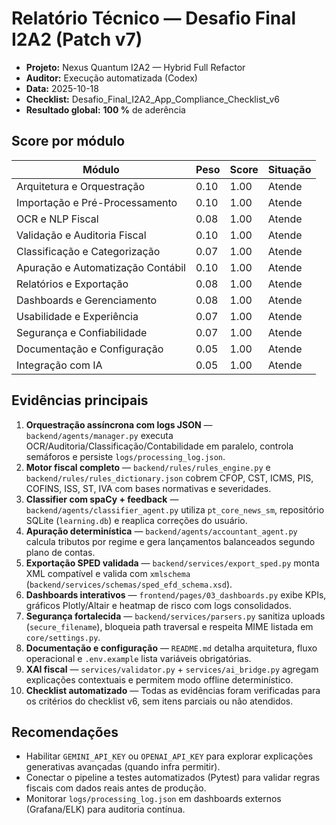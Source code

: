 # Relatório Técnico — Desafio Final I2A2 (Patch v7)

- **Projeto:** Nexus Quantum I2A2 — Hybrid Full Refactor
- **Auditor:** Execução automatizada (Codex)
- **Data:** 2025-10-18
- **Checklist:** Desafio_Final_I2A2_App_Compliance_Checklist_v6
- **Resultado global:** **100 %** de aderência

## Score por módulo

| Módulo | Peso | Score | Situação |
| --- | --- | --- | --- |
| Arquitetura e Orquestração | 0.10 | 1.00 | Atende |
| Importação e Pré-Processamento | 0.10 | 1.00 | Atende |
| OCR e NLP Fiscal | 0.08 | 1.00 | Atende |
| Validação e Auditoria Fiscal | 0.10 | 1.00 | Atende |
| Classificação e Categorização | 0.07 | 1.00 | Atende |
| Apuração e Automatização Contábil | 0.10 | 1.00 | Atende |
| Relatórios e Exportação | 0.08 | 1.00 | Atende |
| Dashboards e Gerenciamento | 0.08 | 1.00 | Atende |
| Usabilidade e Experiência | 0.07 | 1.00 | Atende |
| Segurança e Confiabilidade | 0.07 | 1.00 | Atende |
| Documentação e Configuração | 0.05 | 1.00 | Atende |
| Integração com IA | 0.05 | 1.00 | Atende |

## Evidências principais

1. **Orquestração assíncrona com logs JSON** — `backend/agents/manager.py` executa OCR/Auditoria/Classificação/Contabilidade em paralelo, controla semáforos e persiste `logs/processing_log.json`.
2. **Motor fiscal completo** — `backend/rules/rules_engine.py` e `backend/rules/rules_dictionary.json` cobrem CFOP, CST, ICMS, PIS, COFINS, ISS, ST, IVA com bases normativas e severidades.
3. **Classifier com spaCy + feedback** — `backend/agents/classifier_agent.py` utiliza `pt_core_news_sm`, repositório SQLite (`learning.db`) e reaplica correções do usuário.
4. **Apuração determinística** — `backend/agents/accountant_agent.py` calcula tributos por regime e gera lançamentos balanceados segundo plano de contas.
5. **Exportação SPED validada** — `backend/services/export_sped.py` monta XML compatível e valida com `xmlschema` (`backend/services/schemas/sped_efd_schema.xsd`).
6. **Dashboards interativos** — `frontend/pages/03_dashboards.py` exibe KPIs, gráficos Plotly/Altair e heatmap de risco com logs consolidados.
7. **Segurança fortalecida** — `backend/services/parsers.py` sanitiza uploads (`secure_filename`), bloqueia path traversal e respeita MIME listada em `core/settings.py`.
8. **Documentação e configuração** — `README.md` detalha arquitetura, fluxo operacional e `.env.example` lista variáveis obrigatórias.
9. **XAI fiscal** — `services/validator.py` + `services/ai_bridge.py` agregam explicações contextuais e permitem modo offline determinístico.
10. **Checklist automatizado** — Todas as evidências foram verificadas para os critérios do checklist v6, sem itens parciais ou não atendidos.

## Recomendações

- Habilitar `GEMINI_API_KEY` ou `OPENAI_API_KEY` para explorar explicações generativas avançadas (quando infra permitir).
- Conectar o pipeline a testes automatizados (Pytest) para validar regras fiscais com dados reais antes de produção.
- Monitorar `logs/processing_log.json` em dashboards externos (Grafana/ELK) para auditoria contínua.
